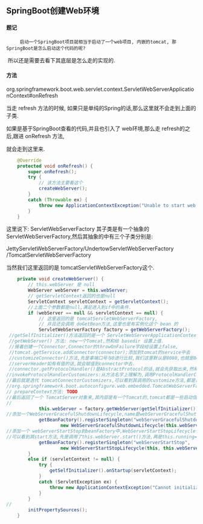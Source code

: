 ## 		    SpringBoot创建Web环境



####  题记

 		 启动一个SpringBoot项目就相当于启动了一个web项目, 内嵌的tomcat, 那 SpringBoot是怎么启动这个代码的呢?

​        所以还是需要去看下其底层是怎么走的实现的.



####  方法

   org.springframework.boot.web.servlet.context.ServletWebServerApplicationContext#onRefresh

   当走 refresh 方法的时候, 如果只是单纯的Spring的话,那么这里就不会走到上面的子类.

   如果是基于SpringBoot查看的代码,并且也引入了 web环境,那么走 refresh的之后,跟进 onRefresh 方法,

   就会走到这里来.

```java
	@Override
	protected void onRefresh() {
		super.onRefresh();
		try {
            // 该方法主要看这个
			createWebServer();
		}
		catch (Throwable ex) {
			throw new ApplicationContextException("Unable to start web server", ex);
		}
	}
```

  

这里说下: ServletWebServerFactory 其子类是有一个抽象的ServletWebServerFactory,然后其抽象的中有三个子类分别是:  

JettyServletWebServerFactory/UndertowServletWebServerFactory /TomcatServletWebServerFactory

当然我们这里返回的是 tomcatServletWebServerFactory这个.

```java
	private void createWebServer() {
        // this.webServer 是 null
		WebServer webServer = this.webServer;
        // getServletContext返回的也是null
		ServletContext servletContext = getServletContext();
        //上面二个参数都是null,满足进入到if中的条件.
		if (webServer == null && servletContext == null) {
            // 这里返回的是 tomcatServletWebServerFactory,
            // 并且还会调用 doGetBean方法,这里也是有实例化这个 bean 的
			ServletWebServerFactory factory = getWebServerFactory();
 //getSelfInitializer()方法返回的是一个 ServletWebServerApplicationContext$lamdba这个
 //getWebServer() 方法: new一个Tomcat,然和给 basedir 设置上值.
 //接着创建一个Connector,Connector的throwOnFailure字段给设置上false,
 //tomcat.getService.addConnector(connector);添加到tomcat的service中去
 //customizeConnector()方法,先是拿端口号与0进行比较,我们这里默认是8080,也就是8080.
 //serverHeader如有有值的话,就会赋值到connector中去.
 //connector.getProtocolHandler()是AbstractProtocol的话,就会先获取出来,然和走customizeProtocol方法.
//invokeProtocolHandlerCustomizers:从方法名字上理解为,调用ProtocolHandlerCustomizers         //设置编码UTF-8,默认的.
//最后就是迭代 tomcatConnectorCustomizers,可以看到其调用的customize方法,都是进行一些tomcat的设置,比如最大线程数,最小线程数,最大连接等.  具体可以看下面的这种,customize开头的方法
//org.springframework.boot.autoconfigure.web.embedded.TomcatWebServerFactoryCustomizer#customizeXXXXXX       
// prepareContext方法: TODO
//最后返回了一个 TomcatServer对象来,其内部是有一个Tomcat的,tomcat都是一些启动信息的配置.
//            
			this.webServer = factory.getWebServer(getSelfInitializer());
//添加一个WebServerGracefulShutdownLifecycle,name是webServerGracefulShutdown到beanFactory,   //可以发现WebServerGracefulShutdownLifecycle是实现了SmartLifecycle,也就是说后面会回调到这个类的start方法的 
			getBeanFactory().registerSingleton("webServerGracefulShutdown",
					new WebServerGracefulShutdownLifecycle(this.webServer));
//添加一个 webServerStartStop到beanFactory中,WebServerStartStopLifecycle也是实现了SmartLifecycle接口的,也就是后面调用到这个类的start方法的. 
//可以看到其start方法,先是调用了this.webServer.start()方法,再是this.running=true设置为true,     //最后是广播出一个ServletWebServerInitializedEvent事件会相应的监听器.       
			getBeanFactory().registerSingleton("webServerStartStop",
					new WebServerStartStopLifecycle(this, this.webServer));
		}
		else if (servletContext != null) {
			try {
				getSelfInitializer().onStartup(servletContext);
			}
			catch (ServletException ex) {
				throw new ApplicationContextException("Cannot initialize servlet context", ex);
			}
		}
//        
		initPropertySources();
	}
```